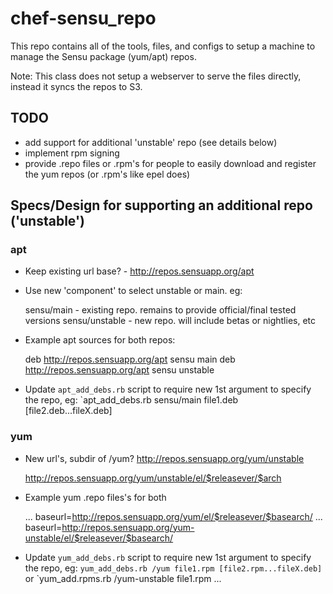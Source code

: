 chef-sensu_repo
===============

This repo contains all of the tools, files, and configs to setup a 
machine to manage the Sensu package (yum/apt) repos.

Note: This class does not setup a webserver to serve the files directly, instead it
syncs the repos to S3.


TODO
----

- add support for additional 'unstable' repo (see details below)
- implement rpm signing
- provide .repo files or .rpm's for people to easily download and register the yum
  repos (or .rpm's like epel does)



Specs/Design for supporting an additional repo ('unstable')
-----------------------------------------------------------

### apt

- Keep existing url base? - http://repos.sensuapp.org/apt

- Use new 'component' to select unstable or main. eg:

	sensu/main	- existing repo. remains to provide official/final tested versions
	sensu/unstable - new repo. will include betas or nightlies, etc

- Example apt sources for both repos:

	deb http://repos.sensuapp.org/apt sensu main
	deb http://repos.sensuapp.org/apt sensu unstable

- Update `apt_add_debs.rb` script to require new 1st argument to specify
  the repo, eg:  `apt_add_debs.rb sensu/main file1.deb [file2.deb...fileX.deb]

### yum

- New url's, subdir of /yum?  http://repos.sensuapp.org/yum/unstable

	http://repos.sensuapp.org/yum/unstable/el/$releasever/$arch

- Example yum .repo files's for both

	...
	baseurl=http://repos.sensuapp.org/yum/el/$releasever/$basearch/
	...
	baseurl=http://repos.sensuapp.org/yum-unstable/el/$releasever/$basearch/

- Update `yum_add_debs.rb` script to require new 1st argument to specify
  the repo, eg:  `yum_add_debs.rb /yum file1.rpm [file2.rpm...fileX.deb]` or
  `yum_add.rpms.rb /yum-unstable file1.rpm ...
